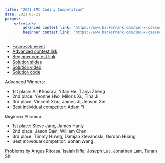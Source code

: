 ```yaml
---
title: "2021 IMC Coding Competition"
date: 2021-03-21
params:
    extralinks:
        advanced contest link: "https://www.hackerrank.com/imc-x-csesoc-x-cpmsoc-coding-competition-division-b"
        beginner contest link: "https://www.hackerrank.com/imc-x-csesoc-x-cpmsoc-coding-competition-division-a"
---
```


- [Facebook event](https://www.facebook.com/events/240910471038537)
- [Advanced contest link](https://www.hackerrank.com/imc-x-csesoc-x-cpmsoc-coding-competition-division-b)
- [Beginner contest link](https://www.hackerrank.com/imc-x-csesoc-x-cpmsoc-coding-competition-division-a)
- [Solution slides](/assets/workshops/programming/2021/workshop_2_slides.pdf)
- [Solution video](https://youtu.be/vhImSuxc-q0)  
- [Solution code](/assets/workshops/programming/2021/workshop_2_code.cpp)

Advanced Winners:

- 1st place: Ali Khosravi, Yifan He, Tianyi Zheng
- 2nd place: Yvonne Hao, Miloris Xu, Tina Ji
- 3rd place: Vincent Xiao, James Ji, Jenson Xie
- Best individual competitor: Adam Yi

Beginner Winners:

- 1st place: Steve Jang, James Hanly
- 2nd place: Jason Dam, William Chen
- 3rd place: Timmy Huang, Damjan Stevanoski, Gordon Huang
- Best individual competitor: Bohan Wang

Problems by Angus Ritossa, Isaiah Iliffe, Joseph Luo, Jonathan Lam, Tunan Shi